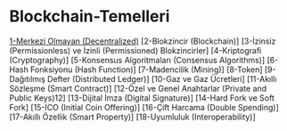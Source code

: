 # Blockchain-Temelleri

[1-Merkezi Olmayan (Decentralized)](https://github.com/umaysafak/Blockchain-Temelleri/blob/main/Merkezi%20Olmayan%20(Decentralized)-1.md)
[2-Blokzincir (Blockchain)]
[3-İzinsiz (Permissionless) ve İzinli (Permissioned) Blokzincirler]
[4-Kriptografi (Cryptography)]
[5-Konsensus Algoritmaları (Consensus Algorithms)]
[6-Hash Fonksiyonu (Hash Function)]
[7-Madencilik (Mining)]
[8-Token]
[9-Dağıtılmış Defter (Distributed Ledger)]
[10-Gaz ve Gaz Ücretleri]
[11-Akıllı Sözleşme (Smart Contract)]
[12-Özel ve Genel Anahtarlar (Private and Public Keys)12]
[13-Dijital İmza (Digital Signature)]
[14-Hard Fork ve Soft Fork]
[15-ICO (Initial Coin Offering)]
[16-Çift Harcama (Double Spending)]
[17-Akıllı Özellik (Smart Property)]
[18-Uyumluluk (Interoperability)]
